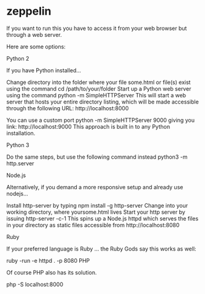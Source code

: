 # zeppelin

If you want to run this you have to access it from your web browser but through a web server. 

Here are some options:

Python 2

If you have Python installed...

Change directory into the folder where your file some.html or file(s) exist using the command cd /path/to/your/folder
Start up a Python web server using the command python -m SimpleHTTPServer
This will start a web server that hosts your entire directory listing, which will be made accessible through the following URL: http://localhost:8000

You can use a custom port  python -m SimpleHTTPServer 9000 giving you link: http://localhost:9000
This approach is built in to any Python installation.

Python 3

Do the same steps, but use the following command instead python3 -m http.server

Node.js

Alternatively, if you demand a more responsive setup and already use nodejs...

Install http-server by typing npm install -g http-server
Change into your working directory, where yoursome.html lives
Start your http server by issuing http-server -c-1
This spins up a Node.js httpd which serves the files in your directory as static files accessible from http://localhost:8080

Ruby

If your preferred language is Ruby ... the Ruby Gods say this works as well:

ruby -run -e httpd . -p 8080
PHP

Of course PHP also has its solution.

php -S localhost:8000